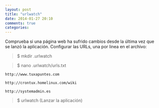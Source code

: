 ```yaml
---
layout: post
title: "urlwatch"
date: 2014-01-27 20:10
comments: true
categories: 
---
```

Comprueba si una página web ha sufrido cambios desde la última vez que se lanzó la aplicación. Configurar las URLs, una por linea en el archivo:

>$ mkdir .urlwatch

>$ nano .urlwatch/urls.txt

	http://www.tuxapuntes.com

	http://crontux.homelinux.com/wiki

	http://systemadmin.es

>$ urlwatch (Lanzar la aplicación)

